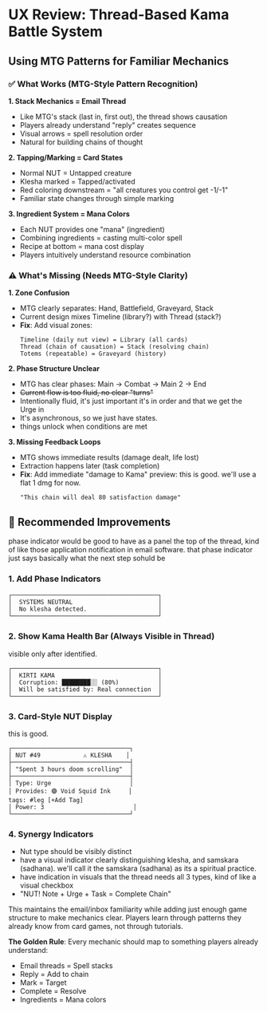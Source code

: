 # UX Review: Thread-Based Kama Battle System

## Using MTG Patterns for Familiar Mechanics

### ✅ What Works (MTG-Style Pattern Recognition)

**1. Stack Mechanics = Email Thread**
- Like MTG's stack (last in, first out), the thread shows causation
- Players already understand "reply" creates sequence
- Visual arrows = spell resolution order
- Natural for building chains of thought

**2. Tapping/Marking = Card States**
- Normal NUT = Untapped creature
- Klesha marked = Tapped/activated
- Red coloring downstream = "all creatures you control get -1/-1"
- Familiar state changes through simple marking

**3. Ingredient System = Mana Colors**
- Each NUT provides one "mana" (ingredient)
- Combining ingredients = casting multi-color spell
- Recipe at bottom = mana cost display
- Players intuitively understand resource combination

### ⚠️ What's Missing (Needs MTG-Style Clarity)

**1. Zone Confusion**
- MTG clearly separates: Hand, Battlefield, Graveyard, Stack
- Current design mixes Timeline (library?) with Thread (stack?)
- **Fix**: Add visual zones:
  ```
  Timeline (daily nut view) = Library (all cards)
  Thread (chain of causation) = Stack (resolving chain)
  Totems (repeatable) = Graveyard (history)
  ```

**2. Phase Structure Unclear**
- MTG has clear phases: Main → Combat → Main 2 → End
- ~~Current flow is too fluid, no clear "turns"~~
- Intentionally fluid, it's just important it's in order and that we get the Urge in
- It's asynchronous, so we just have states.
- things unlock when conditions are met

**3. Missing Feedback Loops**
- MTG shows immediate results (damage dealt, life lost)
- Extraction happens later (task completion)
- **Fix**: Add immediate "damage to Kama" preview:
this is good. we'll use a flat 1 dmg for now.
  ```
  "This chain will deal 80 satisfaction damage"
  ```

## 🎯 Recommended Improvements

phase indicator would be good to have as a panel the top of the 
thread, kind of like those application notification in email software.
that phase indicator just says basically what the next step sohuld be


### 1. Add Phase Indicators
```
┌─────────────────────────────────────────┐
│  SYSTEMS NEUTRAL                        │
│  No klesha detected.                    │
└─────────────────────────────────────────┘
```

### 2. Show Kama Health Bar (Always Visible in Thread)
visible only after identified.
```
┌─────────────────────────────────────────┐
│  KIRTI KAMA                             │
│  Corruption: ████████░░ (80%)           │
│  Will be satisfied by: Real connection  │
└─────────────────────────────────────────┘
```

### 3. Card-Style NUT Display
this is good.
```
┌─────────────────────────────────┐
│ NUT #49            ⚠️ KLESHA    │
├─────────────────────────────────┤
│ "Spent 3 hours doom scrolling"  │
├─────────────────────────────────┤
│ Type: Urge                      │
│ Provides: 🟣 Void Squid Ink     │
tags: #leg [+Add Tag]
│ Power: 3                         │
└─────────────────────────────────┘
```

### 4. Synergy Indicators
- Nut type should be visibly distinct
- have a visual indicator clearly distinguishing klesha, and samskara (sadhana). we'll call it the samskara (sadhana) as its a spiritual practice.
- have indication in visuals that the thread needs all 3 types, kind of like a visual checkbox
- "NUT! Note + Urge + Task = Complete Chain"

This maintains the email/inbox familiarity while adding just enough game structure to make mechanics clear. Players learn through patterns they already know from card games, not through tutorials.

**The Golden Rule**: Every mechanic should map to something players already understand:
- Email threads = Spell stacks
- Reply = Add to chain
- Mark = Target
- Complete = Resolve
- Ingredients = Mana colors


